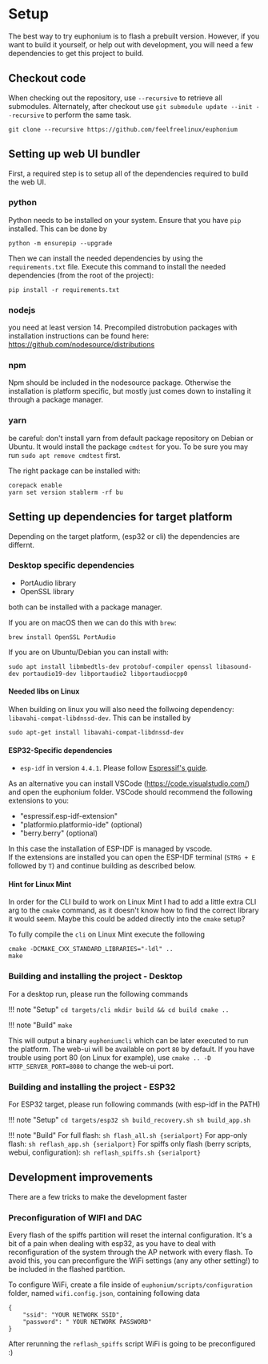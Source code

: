 

# Setup
The best way to try euphonium is to flash a prebuilt version. However, if you want to build it yourself, or help out with development, you will need a few dependencies to get this project to build.

## Checkout code

When checking out the repository, use `--recursive` to retrieve all submodules. Alternately, after checkout use `git submodule update --init --recursive` to perform the same task.

```
git clone --recursive https://github.com/feelfreelinux/euphonium
```

## Setting up web UI bundler

First, a required step is to setup all of the dependencies required to build the web UI.

### python
Python needs to be installed on your system.
Ensure that you have `pip` installed. This can be done by

```
python -m ensurepip --upgrade
```

Then we can install the needed dependencies by using the `requirements.txt` file. Execute this command to install the needed dependencies (from the root of the project):

```
pip install -r requirements.txt
```


### nodejs
you need at least version 14. Precompiled distrobution packages with installation instructions can be found here: https://github.com/nodesource/distributions

### npm
Npm should be included in the nodesource package. Otherwise the installation is platform specific, but mostly just comes down to installing it through a package manager.

### yarn
be careful: don't install yarn from default package repository on Debian or Ubuntu. It would install the package `cmdtest` for you. To be sure you may run `sudo apt remove cmdtest` first.

The right package can be installed with:
```
corepack enable
yarn set version stablerm -rf bu        
```

## Setting up dependencies for target platform

Depending on the target platform, (esp32 or cli) the dependencies are differnt.


### Desktop specific dependencies

- PortAudio library
- OpenSSL library

both can be installed with a package manager.

If you are on macOS then we can do this with `brew`:
```
brew install OpenSSL PortAudio
```

If you are on Ubuntu/Debian you can install with:
```
sudo apt install libmbedtls-dev protobuf-compiler openssl libasound-dev portaudio19-dev libportaudio2 libportaudiocpp0
```

#### Needed libs on Linux
When building on linux you will also need the follwoing dependency: `libavahi-compat-libdnssd-dev`.
This can be installed by
```
sudo apt-get install libavahi-compat-libdnssd-dev
```

#### ESP32-Specific dependencies

- `esp-idf` in version `4.4.1`. Please follow [Espressif's guide](https://docs.espressif.com/projects/esp-idf/en/v4.4.1/esp32/get-started/index.html#get-started-get-prerequisites).

As an alternative you can install VSCode (https://code.visualstudio.com/) and open the euphonium folder.
VSCode should recommend the following extensions to you:
- "espressif.esp-idf-extension"
- "platformio.platformio-ide" (optional)
- "berry.berry" (optional)

In this case the installation of ESP-IDF is managed by vscode.  
If the extensions are installed you can open the ESP-IDF terminal (`STRG + E` followed by `T`) and continue building as described below.

#### Hint for Linux Mint
In order for the CLI build to work on Linux Mint I had to add a little extra CLI arg to the `cmake` command, as it doesn't know how to find the correct library it would seem.
Maybe this could be added directly into the `cmake` setup?

To fully compile the `cli` on Linux Mint execute the following
```
cmake -DCMAKE_CXX_STANDARD_LIBRARIES="-ldl" ..
make
```

### Building and installing the project - Desktop

For a desktop run, please run the following commands

!!! note "Setup"
    ```
    cd targets/cli
    mkdir build && cd build
    cmake ..
    ```

!!! note "Build"
    ```
    make
    ```


This will output a binary `euphoniumcli` which can be later executed to run the platform. The web-ui will be available on port `80` by default.
If you have trouble using port 80 (on Linux for example), use `cmake .. -D HTTP_SERVER_PORT=8080` to change the web-ui port.

### Building and installing the project - ESP32

For ESP32 target, please run following commands (with esp-idf in the PATH)

!!! note "Setup"
    ```
    cd targets/esp32
    sh build_recovery.sh
    sh build_app.sh
    ```

!!! note "Build"
    For full flash:
    ```
    sh flash_all.sh {serialport}
    ```
    For app-only flash:
    ```
    sh reflash_app.sh {serialport}
    ```
    For spiffs only flash (berry scripts, webui, configuration):
    ```
    sh reflash_spiffs.sh {serialport}
    ```

## Development improvements

There are a few tricks to make the development faster

### Preconfiguration of WIFI and DAC

Every flash of the spiffs partition will reset the internal configuration. It's a bit of a pain when dealing with esp32, as you have to deal with reconfiguration of the system through the AP network with every flash. To avoid this, you can preconfigure the WiFi settings (any any other setting!) to be included in the flashed partition.

To configure WiFi, create a file inside of `euphonium/scripts/configuration` folder, named `wifi.config.json`, containing following data

```
{
    "ssid": "YOUR NETWORK SSID",
    "password": " YOUR NETWORK PASSWORD"
}
```

After rerunning the `reflash_spiffs` script WiFi is going to be preconfigured :)
